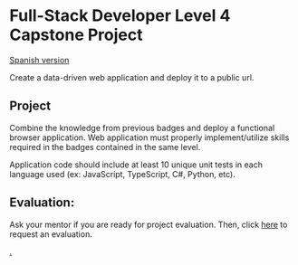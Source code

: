 # Full-Stack Developer Level 4 Capstone Project

[Spanish version](capstone4-es.md)

Create a data-driven web application and deploy it to a public url.

## Project

Combine the knowledge from previous badges and deploy a functional browser application. Web application must properly implement/utilize skills required in the badges contained in the same level.

Application code should include at least 10 unique unit tests in each language used (ex: JavaScript, TypeScript, C#, Python, etc).

## Evaluation:

Ask your mentor if you are ready for project evaluation. Then, click [here](https://webdev.codex.academy/capstone4) to request an evaluation.

[.](level-4)
